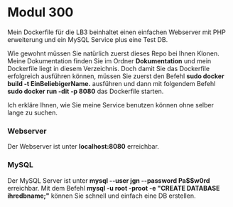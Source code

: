 # Modul 300 
Mein Dockerfile für die LB3 beinhaltet einen einfachen Webserver mit PHP erweiterung und ein MySQL Service plus eine Test DB. 

Wie gewohnt müssen Sie natürlich zuerst dieses Repo bei Ihnen Klonen. Meine Dokumentation finden Sie im Ordner **Dokumentation** und mein Dockerfile liegt in diesem Verzeichnis. Doch damit Sie das Dockerfile erfolgreich ausführen können, müssen Sie zuerst den Befehl **sudo docker build -t EinBeliebigerName.** ausführen und dann mit folgendem Befehl **sudo docker run -dit -p 8080** das Dockerfile starten. 

Ich erkläre Ihnen, wie Sie meine Service benutzen können ohne selber lange zu suchen. 

### Webserver
Der Webserver ist unter **localhost:8080** erreichbar. 

### MySQL
Der MySQL Server ist unter **mysql --user jgn --password Pa$$w0rd** erreichbar. 
Mit dem Befehl **mysql -u root -proot -e "CREATE DATABASE ihredbname;"** können Sie schnell und einfach eine DB erstellen. 
